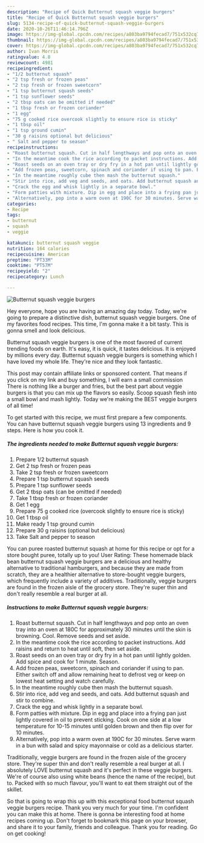 ```yaml
---
description: "Recipe of Quick Butternut squash veggie burgers"
title: "Recipe of Quick Butternut squash veggie burgers"
slug: 5134-recipe-of-quick-butternut-squash-veggie-burgers
date: 2020-10-26T11:46:14.796Z
image: https://img-global.cpcdn.com/recipes/a803ba9794fecad7/751x532cq70/butternut-squash-veggie-burgers-recipe-main-photo.jpg
thumbnail: https://img-global.cpcdn.com/recipes/a803ba9794fecad7/751x532cq70/butternut-squash-veggie-burgers-recipe-main-photo.jpg
cover: https://img-global.cpcdn.com/recipes/a803ba9794fecad7/751x532cq70/butternut-squash-veggie-burgers-recipe-main-photo.jpg
author: Ivan Morris
ratingvalue: 4.8
reviewcount: 4981
recipeingredient:
- "1/2 butternut squash"
- "2 tsp fresh or frozen peas"
- "2 tsp fresh or frozen sweetcorn"
- "1 tsp butternut squash seeds"
- "1 tsp sunflower seeds"
- "2 tbsp oats can be omitted if needed"
- "1 tbsp fresh or frozen coriander"
- "1 egg"
- "75 g cooked rice overcook slightly to ensure rice is sticky"
- "1 tbsp oil"
- "1 tsp ground cumin"
- "30 g raisins optional but delicious"
- " Salt and pepper to season"
recipeinstructions:
- "Roast butternut squash. Cut in half lengthways and pop onto an oven tray into an oven at 180C for approximately 30 minutes until the skin is browning. Cool. Remove seeds and set aside."
- "In the meantime cook the rice according to packet instructions. Add raisins and return to heat until soft, then set aside."
- "Roast seeds on an oven tray or dry fry in a hot pan until lightly golden. Add spice and cook for 1 minute. Season."
- "Add frozen peas, sweetcorn, spinach and coriander if using to pan. Either switch off and allow remaining heat to defrost veg or keep on lowest heat setting and watch carefully."
- "In the meantime roughly cube then mash the butternut squash."
- "Stir into rice, add veg and seeds, and oats. Add butternut squash and stir to combine."
- "Crack the egg and whisk lightly in a separate bowl."
- "Form patties with mixture. Dip in egg and place into a frying pan just lightly covered in oil to prevent sticking. Cook on one side at a low temperature for 10-15 minutes until golden brown and then flip over for 10 minutes."
- "Alternatively, pop into a warm oven at 190C for 30 minutes. Serve warm in a bun with salad and spicy mayonnaise or cold as a delicious starter."
categories:
- Recipe
tags:
- butternut
- squash
- veggie

katakunci: butternut squash veggie 
nutrition: 164 calories
recipecuisine: American
preptime: "PT33M"
cooktime: "PT57M"
recipeyield: "2"
recipecategory: Lunch

---
```



![Butternut squash veggie burgers](https://img-global.cpcdn.com/recipes/a803ba9794fecad7/751x532cq70/butternut-squash-veggie-burgers-recipe-main-photo.jpg)

Hey everyone, hope you are having an amazing day today. Today, we're going to prepare a distinctive dish, butternut squash veggie burgers. One of my favorites food recipes. This time, I'm gonna make it a bit tasty. This is gonna smell and look delicious.

Butternut squash veggie burgers is one of the most favored of current trending foods on earth. It's easy, it is quick, it tastes delicious. It is enjoyed by millions every day. Butternut squash veggie burgers is something which I have loved my whole life. They're nice and they look fantastic.

This post may contain affiliate links or sponsored content. That means if you click on my link and buy something, I will earn a small commission There is nothing like a burger and fries, but the best part about veggie burgers is that you can mix up the flavors so easily. Scoop squash flesh into a small bowl and mash lightly. Today we&#39;re making the BEST veggie burgers of all time!


To get started with this recipe, we must first prepare a few components. You can have butternut squash veggie burgers using 13 ingredients and 9 steps. Here is how you cook it.

<!--inarticleads1-->

##### The ingredients needed to make Butternut squash veggie burgers:

1. Prepare 1/2 butternut squash
1. Get 2 tsp fresh or frozen peas
1. Take 2 tsp fresh or frozen sweetcorn
1. Prepare 1 tsp butternut squash seeds
1. Prepare 1 tsp sunflower seeds
1. Get 2 tbsp oats (can be omitted if needed)
1. Take 1 tbsp fresh or frozen coriander
1. Get 1 egg
1. Prepare 75 g cooked rice (overcook slightly to ensure rice is sticky)
1. Get 1 tbsp oil
1. Make ready 1 tsp ground cumin
1. Prepare 30 g raisins (optional but delicious)
1. Take  Salt and pepper to season


You can puree roasted butternut squash at home for this recipe or opt for a store bought puree, totally up to you! User Rating: These homemade black bean butternut squash veggie burgers are a delicious and healthy alternative to traditional hamburgers, and because they are made from scratch, they are a healthier alternative to store-bought veggie burgers, which frequently include a variety of additives. Traditionally, veggie burgers are found in the frozen aisle of the grocery store. They&#39;re super thin and don&#39;t really resemble a real burger at all. 

<!--inarticleads2-->

##### Instructions to make Butternut squash veggie burgers:

1. Roast butternut squash. Cut in half lengthways and pop onto an oven tray into an oven at 180C for approximately 30 minutes until the skin is browning. Cool. Remove seeds and set aside.
1. In the meantime cook the rice according to packet instructions. Add raisins and return to heat until soft, then set aside.
1. Roast seeds on an oven tray or dry fry in a hot pan until lightly golden. Add spice and cook for 1 minute. Season.
1. Add frozen peas, sweetcorn, spinach and coriander if using to pan. Either switch off and allow remaining heat to defrost veg or keep on lowest heat setting and watch carefully.
1. In the meantime roughly cube then mash the butternut squash.
1. Stir into rice, add veg and seeds, and oats. Add butternut squash and stir to combine.
1. Crack the egg and whisk lightly in a separate bowl.
1. Form patties with mixture. Dip in egg and place into a frying pan just lightly covered in oil to prevent sticking. Cook on one side at a low temperature for 10-15 minutes until golden brown and then flip over for 10 minutes.
1. Alternatively, pop into a warm oven at 190C for 30 minutes. Serve warm in a bun with salad and spicy mayonnaise or cold as a delicious starter.


Traditionally, veggie burgers are found in the frozen aisle of the grocery store. They&#39;re super thin and don&#39;t really resemble a real burger at all. I absolutely LOVE butternut squash and it&#39;s perfect in these veggie burgers. We&#39;re of course also using white beans (hence the name of the recipe), but to. Packed with so much flavour, you&#39;ll want to eat them straight out of the skillet. 

So that is going to wrap this up with this exceptional food butternut squash veggie burgers recipe. Thank you very much for your time. I'm confident you can make this at home. There is gonna be interesting food at home recipes coming up. Don't forget to bookmark this page on your browser, and share it to your family, friends and colleague. Thank you for reading. Go on get cooking!
